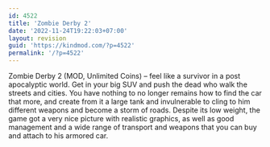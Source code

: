 ```yaml
---
id: 4522
title: 'Zombie Derby 2'
date: '2022-11-24T19:22:03+07:00'
layout: revision
guid: 'https://kindmod.com/?p=4522'
permalink: '/?p=4522'
---
```


Zombie Derby 2 (MOD, Unlimited Coins) – feel like a survivor in a post apocalyptic world. Get in your big SUV and push the dead who walk the streets and cities. You have nothing to no longer remains how to find the car that more, and create from it a large tank and invulnerable to cling to him different weapons and become a storm of roads. Despite its low weight, the game got a very nice picture with realistic graphics, as well as good management and a wide range of transport and weapons that you can buy and attach to his armored car.
